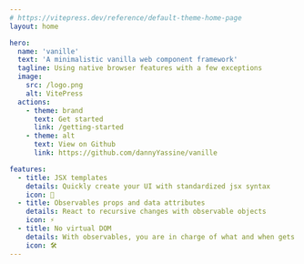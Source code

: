 ```yaml
---
# https://vitepress.dev/reference/default-theme-home-page
layout: home

hero:
  name: 'vanille'
  text: 'A minimalistic vanilla web component framework'
  tagline: Using native browser features with a few exceptions
  image:
    src: /logo.png
    alt: VitePress
  actions:
    - theme: brand
      text: Get started
      link: /getting-started
    - theme: alt
      text: View on Github
      link: https://github.com/dannyYassine/vanille

features:
  - title: JSX templates
    details: Quickly create your UI with standardized jsx syntax
    icon: 🚀
  - title: Observables props and data attributes
    details: React to recursive changes with observable objects
    icon: ⚡️
  - title: No virtual DOM
    details: With observables, you are in charge of what and when gets updated on the UI
    icon: 🛠
---
```

